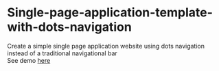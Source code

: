 # Single-page-application-template-with-dots-navigation
Create a simple single page application website using dots navigation instead of a traditional navigational bar<br/>
See demo <a href="http://htmlpreview.github.com/?https://github.com/Bornkhan/Single-page-application-template-with-dots-navigation/blob/master/index.html">here</a>
